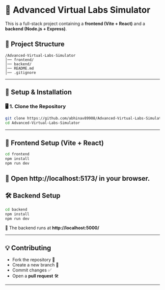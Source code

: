 # 🚀 Advanced Virtual Labs Simulator

This is a full-stack project containing a **frontend (Vite + React)** and a **backend (Node.js + Express)**.

## 📂 Project Structure  
```
/Advanced-Virtual-Labs-Simulator
│── frontend/
│── backend/
│── README.md
│── .gitignore  
```

---

## 🔧 **Setup & Installation**  

### 🖥️ **1. Clone the Repository**  
```sh
git clone https://github.com/abhinav89908/Advanced-Virtual-Labs-Simulator.git
cd Advanced-Virtual-Labs-Simulator
```

---

## 🎨 **Frontend Setup (Vite + React)**
```sh
cd frontend
npm install
npm run dev
```
🔹 Open **http://localhost:5173/** in your browser.  
---

## 🛠️ **Backend Setup**
```sh
cd backend
npm install
npm run dev
```
🔹 The backend runs at **http://localhost:5000/**

---

## 💡 **Contributing**
- Fork the repository 🍴  
- Create a new branch 🔀  
- Commit changes ✅  
- Open a **pull request** 🛠️  

---
